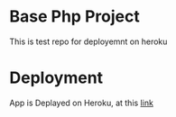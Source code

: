 # Base Php Project
This is test repo for deployemnt on heroku

# Deployment
App is Deplayed on Heroku, at this [link](https://alinkacactusapp.herokuapp.com)
